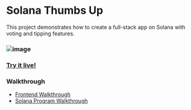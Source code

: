 # Solana Thumbs Up

This project demonstrates how to create a full-stack app on Solana with voting and tipping features.


### ![image](https://github.com/matanwrites/w3-solana-thumbs-up/blob/main/solana-thumbsup.jpeg)

### [Try it live!](https://solana-joke-to-earn.vercel.app)

### Walkthrough
- [Frontend Walkthrough](https://blog.matanwrites.com/solana-dapp-frontend)
- [Solana Program Walkthrough](https://mwrites.hashnode.dev/your-first-solana-program)
